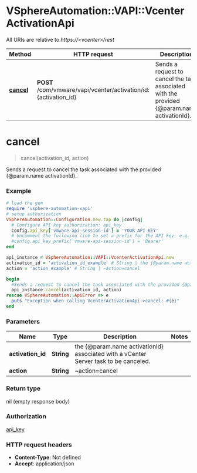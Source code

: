 # VSphereAutomation::VAPI::VcenterActivationApi

All URIs are relative to *https://&lt;vcenter&gt;/rest*

Method | HTTP request | Description
------------- | ------------- | -------------
[**cancel**](VcenterActivationApi.md#cancel) | **POST** /com/vmware/vapi/vcenter/activation/id:{activation_id} | Sends a request to cancel the task associated with the provided {@param.name activationId}.


# **cancel**
> cancel(activation_id, action)

Sends a request to cancel the task associated with the provided {@param.name activationId}.

### Example
```ruby
# load the gem
require 'vsphere-automation-vapi'
# setup authorization
VSphereAutomation::Configuration.new.tap do |config|
  # Configure API key authorization: api_key
  config.api_key['vmware-api-session-id'] = 'YOUR API KEY'
  # Uncomment the following line to set a prefix for the API key, e.g. 'Bearer' (defaults to nil)
  #config.api_key_prefix['vmware-api-session-id'] = 'Bearer'
end

api_instance = VSphereAutomation::VAPI::VcenterActivationApi.new
activation_id = 'activation_id_example' # String | the {@param.name activationId} associated with a vCenter Server task to be canceled.
action = 'action_example' # String | ~action=cancel

begin
  #Sends a request to cancel the task associated with the provided {@param.name activationId}.
  api_instance.cancel(activation_id, action)
rescue VSphereAutomation::ApiError => e
  puts "Exception when calling VcenterActivationApi->cancel: #{e}"
end
```

### Parameters

Name | Type | Description  | Notes
------------- | ------------- | ------------- | -------------
 **activation_id** | **String**| the {@param.name activationId} associated with a vCenter Server task to be canceled. | 
 **action** | **String**| ~action&#x3D;cancel | 

### Return type

nil (empty response body)

### Authorization

[api_key](../README.md#api_key)

### HTTP request headers

 - **Content-Type**: Not defined
 - **Accept**: application/json



